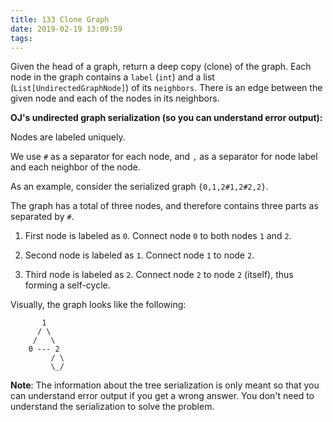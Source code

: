 ```yaml
---
title: 133 Clone Graph
date: 2019-02-19 13:09:59
tags:
---
```


Given the head of a graph, return a deep copy (clone) of the graph. Each node in the graph contains a `label` (`int`) and a list (`List[UndirectedGraphNode]`) of its `neighbors`. There is an edge between the given node and each of the nodes in its neighbors.

**OJ's undirected graph serialization (so you can understand error output):**

Nodes are labeled uniquely.

We use `#` as a separator for each node, and `,` as a separator for node label and each neighbor of the node.



As an example, consider the serialized graph `{0,1,2#1,2#2,2}`.

The graph has a total of three nodes, and therefore contains three parts as separated by `#`.

1. First node is labeled as `0`. Connect node `0` to both nodes `1` and `2`.

2. Second node is labeled as `1`. Connect node `1` to node `2`.

3. Third node is labeled as `2`. Connect node `2` to node `2` (itself), thus forming a self-cycle.

   

Visually, the graph looks like the following:

```
       1
      / \
     /   \
    0 --- 2
         / \
         \_/
```

**Note**: The information about the tree serialization is only meant so that you can understand error output if you get a wrong answer. You don't need to understand the serialization to solve the problem.

